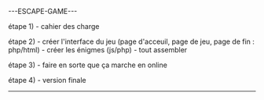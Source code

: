 ---ESCAPE-GAME---

étape 1) - cahier des charge

étape 2) - créer l'interface du jeu (page d'acceuil, page de jeu, page de fin : php/html)
         - créer les énigmes (js/php)
         - tout assembler

étape 3) - faire en sorte que ça marche en online

étape 4) - version finale

-----------------
